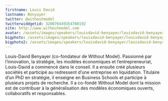 ```yaml
---
firstname: Louis David 
lastname: Benyayer
twitter: @withoutmodel
twitterwiddgetid: 320076449354760192
site: http://www.withoutmodel.com
avatar: /assets/images/speakers/louisdavid-benyayer/louisdavid-benyayer1.png
bigphoto: /assets/images/speakers/louisdavid-benyayer/louisdavid-benyayer2.png
bigphoto2: /assets/images/speakers/louisdavid-benyayer/louisdavid-benyayer3.png
---
```


Louis-David Benyayer (co-fondateur de Without Model). Passionné par l’innovation, la stratégie, les modèles économiques et l’entrepreneuriat, Louis-David a commencé dans le conseil. Il a ensuite créé plusieurs sociétés et participé au redressent d’une entreprise en liquidation. Titulaire d’un PhD en stratégie, il enseigne en Business Schools et participe à plusieurs projets de recherche. Il a co-fondé Without Model dont la mission est de contribuer à la généralisation des modèles économiques ouverts, collaboratifs et responsables.


